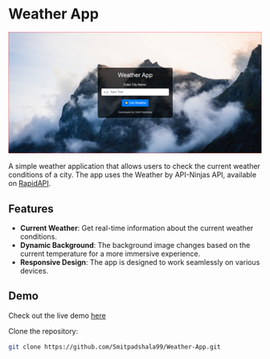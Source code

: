 # Weather App

![Weather-App](weather-app-screenshot.png)

A simple weather application that allows users to check the current weather conditions of a city. The app uses the Weather by API-Ninjas API, available on [RapidAPI](https://rapidapi.com/apininjas/api/weather-by-api-ninjas).

## Features

- **Current Weather**: Get real-time information about the current weather conditions.
- **Dynamic Background**: The background image changes based on the current temperature for a more immersive experience.
- **Responsive Design**: The app is designed to work seamlessly on various devices.

## Demo

Check out the live demo [here](https://smitpadshala99.github.io/Weather-App/) 

Clone the repository:

   ```bash
   git clone https://github.com/Smitpadshala99/Weather-App.git
